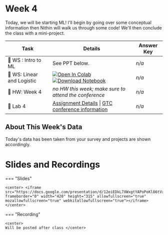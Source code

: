 



# Week 4



<!-- Todo add slides -->



Today, we will be starting ML! I'll begin by going over some conceptual information then Nithin will walk us through some code! We'll then conclude the class with a mini-project. 



<!-- Comment Out Answer Key -->

| **Task**                         | Details                                                      | Answer Key |
| -------------------------------- | ------------------------------------------------------------ | ---------- |
| :school: WS : Intro to ML        | See PPT below.                                               | *n/a*      |
| :school: WS: Linear and Logistic | [![Open In Colab](https://colab.research.google.com/assets/colab-badge.svg)](https://colab.research.google.com/github/christianfjung/Node-Pro/blob/master/content/week4/LinearLogistic.ipynb) [![Download Notebook](https://files.christianfjung.com/buttons/DownloadIpynb.svg)](/week4/LinearLogistic.ipynb) | *n/a*      |
| :school_satchel: HW: Week 4      | *no HW this week; make sure to attend the conference*        | *n/a*      |
| :microscope: ​Lab 4               | [Assignment Details](/week4/lab4) \| [GTC conference information](https://www.nvidia.com/en-us/gtc/) | *n/a*      |




## About This Week's  Data

Today's data has been taken from your survey and projects are shown accordingly. 





# Slides and Recordings

=== "Slides"

    <center> <iframe src="https://docs.google.com/presentation/d/12eiEDkL7XWxgtYAPoPoKl86tVxkPMvft9_a72YHk8kY/embed" frameborder="0" width="420" height="315" allowfullscreen="true" mozallowfullscreen="true" webkitallowfullscreen="true"></iframe> </center>

=== "Recording"

    <center>
    Will be posted after class </center>


